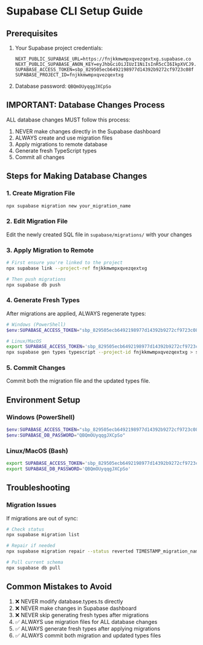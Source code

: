 # Supabase CLI Setup Guide

## Prerequisites

1. Your Supabase project credentials:
   ```env
   NEXT_PUBLIC_SUPABASE_URL=https://fnjkkmwmpxqvezqextxg.supabase.co
   NEXT_PUBLIC_SUPABASE_ANON_KEY=eyJhbGciOiJIUzI1NiIsInR5cCI6IkpXVCJ9...
   SUPABASE_ACCESS_TOKEN=sbp_829505ecb6492198977d14392b9272cf9723c08f
   SUPABASE_PROJECT_ID=fnjkkmwmpxqvezqextxg
   ```
2. Database password: `QBQmOUyqqgJXCpSo`

## IMPORTANT: Database Changes Process

ALL database changes MUST follow this process:

1. NEVER make changes directly in the Supabase dashboard
2. ALWAYS create and use migration files
3. Apply migrations to remote database
4. Generate fresh TypeScript types
5. Commit all changes

## Steps for Making Database Changes

### 1. Create Migration File

```bash
npx supabase migration new your_migration_name
```

### 2. Edit Migration File

Edit the newly created SQL file in `supabase/migrations/` with your changes

### 3. Apply Migration to Remote

```bash
# First ensure you're linked to the project
npx supabase link --project-ref fnjkkmwmpxqvezqextxg

# Then push migrations
npx supabase db push
```

### 4. Generate Fresh Types

After migrations are applied, ALWAYS regenerate types:

```powershell
# Windows (PowerShell)
$env:SUPABASE_ACCESS_TOKEN="sbp_829505ecb6492198977d14392b9272cf9723c08f"; npx supabase gen types typescript --project-id fnjkkmwmpxqvezqextxg | Out-File -Encoding UTF8 src/types/database.types.ts
```

```bash
# Linux/MacOS
export SUPABASE_ACCESS_TOKEN='sbp_829505ecb6492198977d14392b9272cf9723c08f'
npx supabase gen types typescript --project-id fnjkkmwmpxqvezqextxg > src/types/database.types.ts
```

### 5. Commit Changes

Commit both the migration file and the updated types file.

## Environment Setup

### Windows (PowerShell)

```powershell
$env:SUPABASE_ACCESS_TOKEN="sbp_829505ecb6492198977d14392b9272cf9723c08f"
$env:SUPABASE_DB_PASSWORD="QBQmOUyqqgJXCpSo"
```

### Linux/MacOS (Bash)

```bash
export SUPABASE_ACCESS_TOKEN='sbp_829505ecb6492198977d14392b9272cf9723c08f'
export SUPABASE_DB_PASSWORD='QBQmOUyqqgJXCpSo'
```

## Troubleshooting

### Migration Issues

If migrations are out of sync:

```bash
# Check status
npx supabase migration list

# Repair if needed
npx supabase migration repair --status reverted TIMESTAMP_migration_name

# Pull current schema
npx supabase db pull
```

## Common Mistakes to Avoid

1. ❌ NEVER modify database.types.ts directly
2. ❌ NEVER make changes in Supabase dashboard
3. ❌ NEVER skip generating fresh types after migrations
4. ✅ ALWAYS use migration files for ALL database changes
5. ✅ ALWAYS generate fresh types after applying migrations
6. ✅ ALWAYS commit both migration and updated types files
